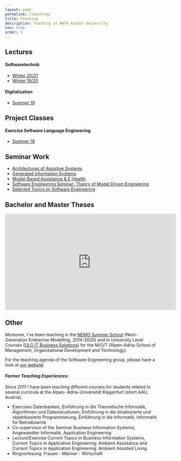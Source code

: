 ```yaml
---
layout: page
permalink: /teaching/
title: Teaching
description: Teaching at RWTH Aachen University
nav: true
order: 5
---
```


## Lectures

#### Softwaretechnik
- [Winter 20/21](https://www.se-rwth.de/teaching/ws2021/swt/)
- [Winter 19/20](https://www.se-rwth.de/teaching/ws1920/swt/)

#### Digitalization
- [Summer 19](http://www.se-rwth.de/teaching/ss19/digitalisation/)

## Project Classes

#### Exercise Software Language Engineering
- [Summer 18](https://www.se-rwth.de/teaching/ss18/sle/)

## Seminar Work
- [Architectures of Assistive Systems](https://www.se-rwth.de/teaching/ss20/seminar/architecture/)
- [Generated Information Systems](https://www.se-rwth.de/teaching/ws1920/seminar/GIS/)
- [Model-Based Assistance & E-Health](http://www.se-rwth.de/teaching/ss19/seminar/MBAss-EH/)
- [Software Engineering Seminar: Theory of Model Driven Engineering](http://www.se-rwth.de/teaching/ws1819/seminar/semdiff/)
- [Selected Topics im Software Engineering](http://www.se-rwth.de/teaching/ss18/seminar/)

## Bachelor and Master Theses

<iframe width="560" height="315" src="https://www.youtube.com/embed/videoseries?list=PL0SyFKJu5CwtWKkzrQ4YYZybU5tz-sL8D" title="YouTube video player" frameborder="0" allow="accelerometer; autoplay; clipboard-write; encrypted-media; gyroscope; picture-in-picture" allowfullscreen></iframe>

## Other

Moreover, I've been teaching in the [NEMO Summer School](http://nemo.omilab.org/) (Next-Generation Enterprise Modelling, 2014-2020) and in University Level Courses ([ULG IT Business Solutions](https://www.aau.at/universitaetslehrgaenge/it-business-solutions/)) for the M/O/T (Alpen-Adria-School of Management, Organizational Development and Technology).

For the teaching agenda of the Software Engineering group, please have a look at [our website](http://www.se-rwth.de/teaching/).

#### *Former Teaching Experiences:* 
Since 2011 I have been teaching different courses for students related to several curricula at the Alpen- Adria-Universität Klagenfurt (short AAU, Austria):

- Exercises Datenbanken, Einführung in die Theoretische Informatik, Algorithmen und Datenstrukturen, Einführung in die strukturierte und objektbasierte Programmierung, Einführung in die Informatik, Informatik für Betriebswirte
- Co-supervisor of the Seminar Business Information Systems, Angewandter Informatik, Application Engineering
- Lecture/Exercise Current Topics in Business Information Systems, Current Topics in Application Engineering: Ambient Assistance and Current Topics in Application Engineering: Ambient Assisted Living
- Ringvorlesung: Frauen - Männer - Wirtschaft